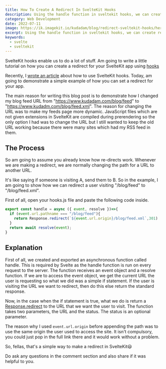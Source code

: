 ```yaml
---
title: How To Create A Redirect In SvelteKit Hooks
description: Using the handle function in sveltekit hooks, we can create redirects for our application
category: Web Development
date: 2022-07-11
image: https://ik.imagekit.io/kudadam/blog/redirect-sveltekit-hooks/hero.jpg
excerpt: Using the handle function in sveltekit hooks, we can create redirects for our application
keywords:
  - svelte
  - sveltekit
---
```


<p class="intro">
SvelteKit hooks enable us to do a lot of stuff. Am going to write a little tutorial on how you can create a redirect for your SvelteKit app using <a href="https://kit.svelte.dev/docs/hooks">hooks</a>
</p>

Recently, I [wrote an article](understanding-sveltekit-hooks) about how to use SvelteKit hooks. Today, am going to demonstrate a simple example of how you can set a redirect for your app.

The main reason for writing this blog post is to demonstrate how I changed my blog feed URL from "https://www.kudadam.com/blog/feed" to "https://www.kudadm.com/blog/feed.xml". The reason for changing the URL was to make my feeds page more dynamic. JavaScript files which are not given extensions in SvelteKit are compiled during prerendering so the only option I had was to change the URL but I still wanted to keep the old URL working because there were many sites which had my RSS feed in them.

## The Process

So am going to assume you already know how re-directs work. Whenever we are making a redirect, we are normally changing the path for a URL to another URL.

It's like saying if someone is visiting A, send them to B. So in the example, I am going to show how we can redirect a user visiting "/blog/feed" to "/blog/feed.xml".

First of all, open your hooks.js file and paste the following code inside.

```javascript
export const handle = async ({ event, resolve })=>{
  if (event.url.pathname === "/blog/feed"){
​    return Response.redirect(`${event.url.origin}/blog/feed.xml`,301)
  }
  return await resolve(event);
}

```

## Explanation

First of all, we created and exported an asynchronous function called handle. This is required by Svelte as the handle function is run on every request to the server. The function receives an event object and a resolve function. If we are to access the event object, we get the current URL the user is requesting so what we did was a simple if statement. If the user is visiting the URL we want to redirect, then do this else return the standard response.

Now, in the case when the if statement is true, what we do is return a [Response.redirect](https://developer.mozilla.org/en-US/docs/Web/API/Response/redirect) to the URL that we want the user to visit. The function takes two parameters, the URL and the status. The status is an optional parameter.

The reason why I used `event.url.origin` before appending the path was to use the same origin the user used to access the site. It isn't compulsory, you could just pop in the full link there and it would work without a problem.

So, fellas, that's a simple way to make a redirect in SvelteKit😃

Do ask any questions in the comment section and also share if it was helpful to you.
